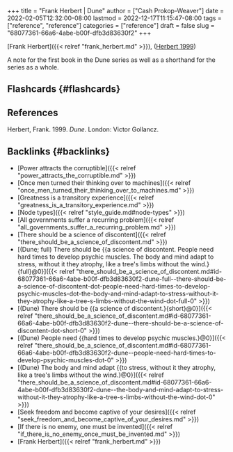 +++
title = "Frank Herbert | Dune"
author = ["Cash Prokop-Weaver"]
date = 2022-02-05T12:32:00-08:00
lastmod = 2022-12-17T11:15:47-08:00
tags = ["reference", "reference"]
categories = ["reference"]
draft = false
slug = "68077361-66a6-4abe-b00f-dfb3d83630f2"
+++

[Frank Herbert]({{< relref "frank_herbert.md" >}}), (<a href="#citeproc_bib_item_1">Herbert 1999</a>)

A note for the first book in the Dune series as well as a shorthand for the series as a whole.


## Flashcards {#flashcards}

## References

<style>.csl-entry{text-indent: -1.5em; margin-left: 1.5em;}</style><div class="csl-bib-body">
  <div class="csl-entry"><a id="citeproc_bib_item_1"></a>Herbert, Frank. 1999. <i>Dune</i>. London: Victor Gollancz.</div>
</div>


## Backlinks {#backlinks}

-   [Power attracts the corruptible]({{< relref "power_attracts_the_corruptible.md" >}})
-   [Once men turned their thinking over to machines]({{< relref "once_men_turned_their_thinking_over_to_machines.md" >}})
-   [Greatness is a transitory experience]({{< relref "greatness_is_a_transitory_experience.md" >}})
-   [Node types]({{< relref "style_guide.md#node-types" >}})
-   [All governments suffer a recurring problem]({{< relref "all_governments_suffer_a_recurring_problem.md" >}})
-   [There should be a science of discontent]({{< relref "there_should_be_a_science_of_discontent.md" >}})
-   [(Dune; full) There should be {{a science of discontent. People need hard times to develop psychic muscles. The body and mind adapt to stress, without it they atrophy, like a tree's limbs without the wind.}{full}@0}]({{< relref "there_should_be_a_science_of_discontent.md#id-68077361-66a6-4abe-b00f-dfb3d83630f2-dune-full--there-should-be-a-science-of-discontent-dot-people-need-hard-times-to-develop-psychic-muscles-dot-the-body-and-mind-adapt-to-stress-without-it-they-atrophy-like-a-tree-s-limbs-without-the-wind-dot-full-0" >}})
-   [(Dune) There should be {{a science of discontent.}{short}@0}]({{< relref "there_should_be_a_science_of_discontent.md#id-68077361-66a6-4abe-b00f-dfb3d83630f2-dune--there-should-be-a-science-of-discontent-dot-short-0" >}})
-   [(Dune) People need {{hard times to develop psychic muscles.}@0}]({{< relref "there_should_be_a_science_of_discontent.md#id-68077361-66a6-4abe-b00f-dfb3d83630f2-dune--people-need-hard-times-to-develop-psychic-muscles-dot-0" >}})
-   [(Dune) The body and mind adapt {{to stress, without it they atrophy, like a tree's limbs without the wind.}@0}]({{< relref "there_should_be_a_science_of_discontent.md#id-68077361-66a6-4abe-b00f-dfb3d83630f2-dune--the-body-and-mind-adapt-to-stress-without-it-they-atrophy-like-a-tree-s-limbs-without-the-wind-dot-0" >}})
-   [Seek freedom and become captive of your desires]({{< relref "seek_freedom_and_become_captive_of_your_desires.md" >}})
-   [If there is no enemy, one must be invented]({{< relref "if_there_is_no_enemy_once_must_be_invented.md" >}})
-   [Frank Herbert]({{< relref "frank_herbert.md" >}})
